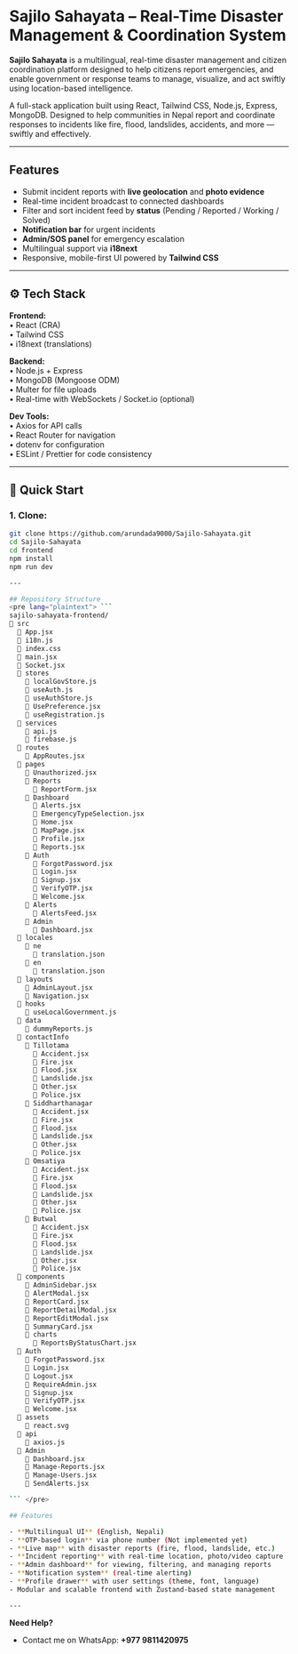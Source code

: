 # Sajilo Sahayata – Real-Time Disaster Management & Coordination System

**Sajilo Sahayata** is a multilingual, real-time disaster management and citizen coordination platform designed to help citizens report emergencies, and enable government or response teams to manage, visualize, and act swiftly using location-based intelligence.

A full-stack application built using React, Tailwind CSS, Node.js, Express, MongoDB. Designed to help communities in Nepal report and coordinate responses to incidents like fire, flood, landslides, accidents, and more — swiftly and effectively.

---

## Features

- Submit incident reports with **live geolocation** and **photo evidence**
- Real-time incident broadcast to connected dashboards
- Filter and sort incident feed by **status** (Pending / Reported / Working / Solved)
- **Notification bar** for urgent incidents
- **Admin/SOS panel** for emergency escalation
- Multilingual support via **i18next**
- Responsive, mobile-first UI powered by **Tailwind CSS**

---

## ⚙️ Tech Stack

**Frontend:**  
• React (CRA)  
• Tailwind CSS  
• i18next (translations)

**Backend:**  
• Node.js + Express  
• MongoDB (Mongoose ODM)  
• Multer for file uploads  
• Real-time with WebSockets / Socket.io (optional)

**Dev Tools:**  
• Axios for API calls  
• React Router for navigation  
• dotenv for configuration  
• ESLint / Prettier for code consistency

---

## 🚀 Quick Start

### 1. Clone:

````bash
git clone https://github.com/arundada9000/Sajilo-Sahayata.git
cd Sajilo-Sahayata
cd frontend
npm install
npm run dev

---

## Repository Structure
<pre lang="plaintext"> ```
sajilo-sahayata-frontend/
📁 src
  📄 App.jsx
  📄 i18n.js
  📄 index.css
  📄 main.jsx
  📄 Socket.jsx
  📁 stores
    📄 localGovStore.js
    📄 useAuth.js
    📄 useAuthStore.js
    📄 UsePreference.jsx
    📄 useRegistration.js
  📁 services
    📄 api.js
    📄 firebase.js
  📁 routes
    📄 AppRoutes.jsx
  📁 pages
    📄 Unauthorized.jsx
    📁 Reports
      📄 ReportForm.jsx
    📁 Dashboard
      📄 Alerts.jsx
      📄 EmergencyTypeSelection.jsx
      📄 Home.jsx
      📄 MapPage.jsx
      📄 Profile.jsx
      📄 Reports.jsx
    📁 Auth
      📄 ForgotPassword.jsx
      📄 Login.jsx
      📄 Signup.jsx
      📄 VerifyOTP.jsx
      📄 Welcome.jsx
    📁 Alerts
      📄 AlertsFeed.jsx
    📁 Admin
      📄 Dashboard.jsx
  📁 locales
    📁 ne
      📄 translation.json
    📁 en
      📄 translation.json
  📁 layouts
    📄 AdminLayout.jsx
    📄 Navigation.jsx
  📁 hooks
    📄 useLocalGovernment.js
  📁 data
    📄 dummyReports.js
  📁 contactInfo
    📁 Tillotama
      📄 Accident.jsx
      📄 Fire.jsx
      📄 Flood.jsx
      📄 Landslide.jsx
      📄 Other.jsx
      📄 Police.jsx
    📁 Siddharthanagar
      📄 Accident.jsx
      📄 Fire.jsx
      📄 Flood.jsx
      📄 Landslide.jsx
      📄 Other.jsx
      📄 Police.jsx
    📁 Omsatiya
      📄 Accident.jsx
      📄 Fire.jsx
      📄 Flood.jsx
      📄 Landslide.jsx
      📄 Other.jsx
      📄 Police.jsx
    📁 Butwal
      📄 Accident.jsx
      📄 Fire.jsx
      📄 Flood.jsx
      📄 Landslide.jsx
      📄 Other.jsx
      📄 Police.jsx
  📁 components
    📄 AdminSidebar.jsx
    📄 AlertModal.jsx
    📄 ReportCard.jsx
    📄 ReportDetailModal.jsx
    📄 ReportEditModal.jsx
    📄 SummaryCard.jsx
    📁 charts
      📄 ReportsByStatusChart.jsx
  📁 Auth
    📄 ForgotPassword.jsx
    📄 Login.jsx
    📄 Logout.jsx
    📄 RequireAdmin.jsx
    📄 Signup.jsx
    📄 VerifyOTP.jsx
    📄 Welcome.jsx
  📁 assets
    📄 react.svg
  📁 api
    📄 axios.js
  📁 Admin
    📄 Dashboard.jsx
    📄 Manage-Reports.jsx
    📄 Manage-Users.jsx
    📄 SendAlerts.jsx

``` </pre>

## Features

- **Multilingual UI** (English, Nepali)
- **OTP-based login** via phone number (Not implemented yet)
- **Live map** with disaster reports (fire, flood, landslide, etc.)
- **Incident reporting** with real-time location, photo/video capture
- **Admin dashboard** for viewing, filtering, and managing reports
- **Notification system** (real-time alerting)
- **Profile drawer** with user settings (theme, font, language)
- Modular and scalable frontend with Zustand-based state management

---
````

**Need Help?**

- Contact me on WhatsApp: **+977 9811420975**
